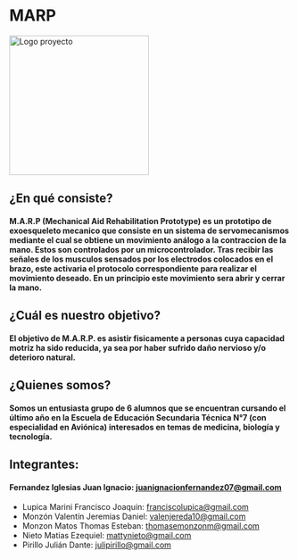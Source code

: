 # MARP

<img src="Escritorio/logo.jpg" alt="Logo proyecto" width="250"/>

## ¿En qué consiste?

#### M.A.R.P (Mechanical Aid Rehabilitation Prototype) es un prototipo de exoesqueleto mecanico que consiste en un sistema de servomecanismos mediante el cual se obtiene un movimiento análogo a la contraccion de la mano. Estos son controlados por un microcontrolador. Tras recibir las señales de los musculos sensados por los electrodos colocados en el brazo, este activaria el protocolo correspondiente para realizar el movimiento deseado. En un principio este movimiento sera abrir y cerrar la mano.
 

## ¿Cuál es nuestro objetivo?

#### El objetivo de M.A.R.P. es asistir fisicamente a personas cuya capacidad motriz ha sido reducida, ya sea por haber sufrido daño nervioso y/o deterioro natural.


## ¿Quienes somos?

#### Somos un entusiasta grupo de 6 alumnos que se encuentran cursando el último año en la Escuela de Educación Secundaria Técnica N°7 (con especialidad en Aviónica) interesados en temas de medicina, biología y tecnología.


## Integrantes:

#### Fernandez Iglesias Juan Ignacio: juanignacionfernandez07@gmail.com
* Lupica Marini Francisco Joaquin: franciscolupica@gmail.com
* Monzón Valentín Jeremias Daniel: valenjereda10@gmail.com
* Monzon Matos Thomas Esteban: thomasemonzonm@gmail.com
* Nieto Matias Ezequiel: mattynieto@gmail.com
* Pirillo Julián Dante: julipirillo@gmail.com
